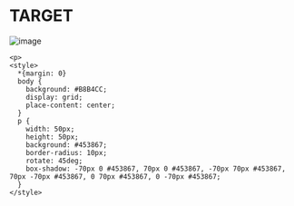 # TARGET

![image](https://github.com/gaschneider/cssbattle/assets/16023844/45ce079a-386c-4216-9e5b-1669349d2815)

```
<p>
<style>
  *{margin: 0}
  body {
    background: #B8B4CC;
    display: grid;
    place-content: center;
  }
  p {
    width: 50px;
    height: 50px;
    background: #453867;
    border-radius: 10px;
    rotate: 45deg;
    box-shadow: -70px 0 #453867, 70px 0 #453867, -70px 70px #453867, 70px -70px #453867, 0 70px #453867, 0 -70px #453867;
  }
</style>
```

